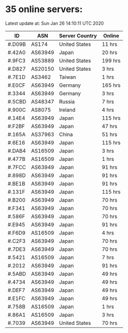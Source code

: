 # 35 online servers:

Latest update at: Sun Jan 26 14:10:11 UTC 2020

| ID | ASN | Server Country | Online |
| -- | --- | -------------- | ------ |
| #.D09B | AS174 | United States | 11 hrs |
| #.42A0 | AS63949 | Japan | 20 hrs |
| #.9FC3 | AS53889 | United States | 199 hrs |
| #.D827 | AS20150 | United States | 3 hrs |
| #.7E1D | AS3462 | Taiwan | 1 hrs |
| #.E0CF | AS63949 | Germany | 165 hrs |
| #.3344 | AS63949 | Germany | 3 hrs |
| #.5CBD | AS48347 | Russia | 7 hrs |
| #.900C | AS8075 | Ireland | 4 hrs |
| #.14E4 | AS63949 | Japan | 115 hrs |
| #.F2BF | AS63949 | Japan | 47 hrs |
| #.165A | AS37963 | China | 51 hrs |
| #.6E16 | AS63949 | Japan | 115 hrs |
| #.DAB4 | AS16509 | Japan | 3 hrs |
| #.477B | AS16509 | Japan | 1 hrs |
| #.7FCC | AS63949 | Japan | 91 hrs |
| #.898D | AS63949 | Japan | 91 hrs |
| #.BE1B | AS63949 | Japan | 91 hrs |
| #.131F | AS63949 | Japan | 115 hrs |
| #.B200 | AS63949 | Japan | 70 hrs |
| #.F341 | AS63949 | Japan | 70 hrs |
| #.586F | AS63949 | Japan | 70 hrs |
| #.E945 | AS63949 | Japan | 91 hrs |
| #.F6D9 | AS16509 | Japan | 4 hrs |
| #.C2F3 | AS63949 | Japan | 70 hrs |
| #.7DE3 | AS63949 | Japan | 70 hrs |
| #.5421 | AS16509 | Japan | 7 hrs |
| #.2012 | AS63949 | Japan | 91 hrs |
| #.5ABD | AS63949 | Japan | 49 hrs |
| #.4734 | AS63949 | Japan | 49 hrs |
| #.DEF7 | AS63949 | Japan | 49 hrs |
| #.E1FC | AS63949 | Japan | 49 hrs |
| #.758B | AS16509 | Japan | 1 hrs |
| #.86A1 | AS16509 | Japan | 3 hrs |
| #.7039 | AS63949 | United States | 70 hrs |

